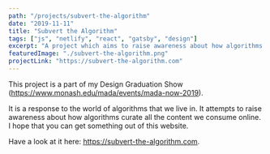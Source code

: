 ```yaml
---
path: "/projects/subvert-the-algorithm"
date: "2019-11-11"
title: "Subvert the Algorithm"
tags: ["js", "netlify", "react", "gatsby", "design"]
excerpt: "A project which aims to raise awareness about how algorithms curate all the content we consume online."
featuredImage: "./subvert-the-algorithm.png"
projectLink: "https://subvert-the-algorithm.com"
---
```


This project is a part of my Design Graduation Show (<https://www.monash.edu/mada/events/mada-now-2019>).

It is a response to the world of algorithms that we live in. It attempts to raise awareness about how algorithms curate all the content we consume online.
I hope that you can get something out of this website.

Have a look at it here: <https://subvert-the-algorithm.com>.
